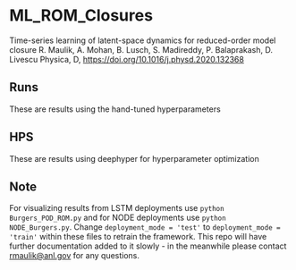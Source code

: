 # ML_ROM_Closures
Time-series learning of latent-space dynamics for reduced-order model closure
R. Maulik, A. Mohan, B. Lusch, S. Madireddy, P. Balaprakash, D. Livescu
Physica, D, https://doi.org/10.1016/j.physd.2020.132368

## Runs
These are results using the hand-tuned hyperparameters

## HPS
These are results using deephyper for hyperparameter optimization

## Note
For visualizing results from LSTM deployments use `python Burgers_POD_ROM.py` and for NODE deployments use `python NODE_Burgers.py`. Change `deployment_mode = 'test'` to `deployment_mode = 'train'` within these files to retrain the framework. This repo will have further documentation added to it slowly - in the meanwhile please contact rmaulik@anl.gov for any questions.
